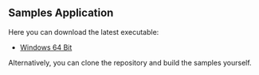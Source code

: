 ## Samples Application

Here you can download the latest executable:
* [Windows 64 Bit](https://github.com/sbaeumlisberger/VirtualizingWrapPanel/releases/download/v2.0.6/VirtualizingWrapPanelSamples.exe)

Alternatively, you can clone the repository and build the samples yourself.
